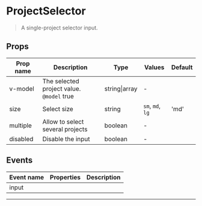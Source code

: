 # ProjectSelector

> A single-project selector input.

## Props

| Prop name | Description                                   | Type          | Values           | Default |
| --------- | --------------------------------------------- | ------------- | ---------------- | ------- |
| v-model   | The selected project value.<br/>`@model` true | string\|array | -                |         |
| size      | Select size                                   | string        | `sm`, `md`, `lg` | 'md'    |
| multiple  | Allow to select several projects              | boolean       | -                |         |
| disabled  | Disable the input                             | boolean       | -                |         |

## Events

| Event name | Properties | Description |
| ---------- | ---------- | ----------- |
| input      |            |

---
